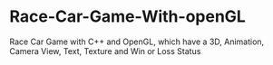 # Race-Car-Game-With-openGL
Race Car Game with C++ and OpenGL, which have a 3D, Animation, Camera View, Text, Texture and Win or Loss Status
